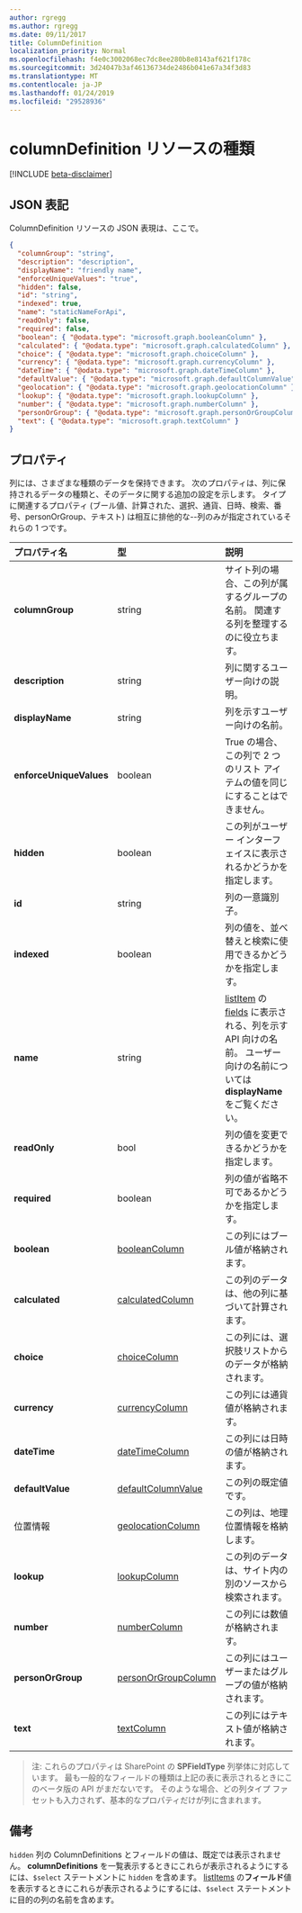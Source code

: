 ```yaml
---
author: rgregg
ms.author: rgregg
ms.date: 09/11/2017
title: ColumnDefinition
localization_priority: Normal
ms.openlocfilehash: f4e0c3002068ec7dc8ee280b8e8143af621f178c
ms.sourcegitcommit: 3d24047b3af46136734de2486b041e67a34f3d83
ms.translationtype: MT
ms.contentlocale: ja-JP
ms.lasthandoff: 01/24/2019
ms.locfileid: "29528936"
---
```

# <a name="columndefinition-resource-type"></a>columnDefinition リソースの種類

[!INCLUDE [beta-disclaimer](../../includes/beta-disclaimer.md)]

## <a name="json-representation"></a>JSON 表記

ColumnDefinition リソースの JSON 表現は、ここで。

<!--{
  "blockType": "resource",
  "optionalProperties": [],
  "keyProperty": "id",
  "baseType": "microsoft.graph.entity",
  "@odata.type": "microsoft.graph.columnDefinition"
}-->

```json
{
  "columnGroup": "string",
  "description": "description",
  "displayName": "friendly name",
  "enforceUniqueValues": "true",
  "hidden": false,
  "id": "string",
  "indexed": true,
  "name": "staticNameForApi",
  "readOnly": false,
  "required": false,
  "boolean": { "@odata.type": "microsoft.graph.booleanColumn" },
  "calculated": { "@odata.type": "microsoft.graph.calculatedColumn" },
  "choice": { "@odata.type": "microsoft.graph.choiceColumn" },
  "currency": { "@odata.type": "microsoft.graph.currencyColumn" },
  "dateTime": { "@odata.type": "microsoft.graph.dateTimeColumn" },
  "defaultValue": { "@odata.type": "microsoft.graph.defaultColumnValue" },
  "geolocation": { "@odata.type": "microsoft.graph.geolocationColumn" },
  "lookup": { "@odata.type": "microsoft.graph.lookupColumn" },
  "number": { "@odata.type": "microsoft.graph.numberColumn" },
  "personOrGroup": { "@odata.type": "microsoft.graph.personOrGroupColumn" },
  "text": { "@odata.type": "microsoft.graph.textColumn" }
}
```

## <a name="properties"></a>プロパティ

列には、さまざまな種類のデータを保持できます。
次のプロパティは、列に保持されるデータの種類と、そのデータに関する追加の設定を示します。
タイプに関連するプロパティ (ブール値、計算された、選択、通貨、日時、検索、番号、personOrGroup、テキスト) は相互に排他的な--列のみが指定されているそれらの 1 つです。

| プロパティ名           | 型    | 説明
|:------------------------|:--------|:-----------------------------------------
| **columnGroup**         | string  | サイト列の場合、この列が属するグループの名前。 関連する列を整理するのに役立ちます。
| **description**         | string  | 列に関するユーザー向けの説明。
| **displayName**         | string  | 列を示すユーザー向けの名前。
| **enforceUniqueValues** | boolean | True の場合、この列で 2 つのリスト アイテムの値を同じにすることはできません。
| **hidden**              | boolean | この列がユーザー インターフェイスに表示されるかどうかを指定します。
| **id**                  | string  | 列の一意識別子。
| **indexed**             | boolean | 列の値を、並べ替えと検索に使用できるかどうかを指定します。
| **name**                | string  | [listItem][] の [fields][] に表示される、列を示す API 向けの名前。 ユーザー向けの名前については **displayName** をご覧ください。
| **readOnly**            | bool    | 列の値を変更できるかどうかを指定します。
| **required**            | boolean | 列の値が省略不可であるかどうかを指定します。
| **boolean**       | [booleanColumn][]       | この列にはブール値が格納されます。
| **calculated**    | [calculatedColumn][]    | この列のデータは、他の列に基づいて計算されます。
| **choice**        | [choiceColumn][]        | この列には、選択肢リストからのデータが格納されます。
| **currency**      | [currencyColumn][]      | この列には通貨値が格納されます。
| **dateTime**      | [dateTimeColumn][]      | この列には日時の値が格納されます。
| **defaultValue**  | [defaultColumnValue][]  | この列の既定値です。
| 位置情報   | [geolocationColumn][]   | この列は、地理位置情報を格納します。
| **lookup**        | [lookupColumn][]        | この列のデータは、サイト内の別のソースから検索されます。
| **number**        | [numberColumn][]        | この列には数値が格納されます。
| **personOrGroup** | [personOrGroupColumn][] | この列にはユーザーまたはグループの値が格納されます。
| **text**          | [textColumn][]          | この列にはテキスト値が格納されます。

>注: これらのプロパティは SharePoint の **SPFieldType** 列挙体に対応しています。
最も一般的なフィールドの種類は上記の表に表示されるときにこのベータ版の API がまだないです。
そのような場合、どの列タイプ ファセットも入力されず、基本的なプロパティだけが列に含まれます。

## <a name="remarks"></a>備考

`hidden` 列の ColumnDefinitions とフィールドの値は、既定では表示されません。
**columnDefinitions** を一覧表示するときにこれらが表示されるようにするには、`$select` ステートメントに `hidden` を含めます。
[listItems][listItem] の**フィールド**値を表示するときにこれらが表示されるようにするには、`$select` ステートメントに目的の列の名前を含めます。

[booleanColumn]: booleancolumn.md
[calculatedColumn]: calculatedcolumn.md
[choiceColumn]: choicecolumn.md
[currencyColumn]: currencycolumn.md
[dateTimeColumn]: datetimecolumn.md
[defaultColumnValue]: defaultcolumnvalue.md
[geolocationColumn]: geolocationcolumn.md
[lookupColumn]: lookupcolumn.md
[numberColumn]: numbercolumn.md
[personOrGroupColumn]: personorgroupcolumn.md
[textColumn]: textcolumn.md
[fieldValueSet]: fieldvalueset.md
[fields]: fieldvalueset.md
[listItem]: listitem.md

[SPFieldType]: https://msdn.microsoft.com/library/microsoft.sharepoint.spfieldtype.aspx

<!--
{
  "type": "#page.annotation",
  "description": "",
  "keywords": "",
  "section": "documentation",
  "tocPath": "Resources/ColumnDefinition",
  "suppressions": [
    "Error: /api-reference/beta/resources/columndefinition.md:\r\n      Exception processing links.\r\n    System.ArgumentException: Link Definition was null. Link text: !INCLUDE [beta-disclaimer](../../includes/beta-disclaimer.md)\r\n      at ApiDoctor.Validation.DocFile.get_LinkDestinations()\r\n      at ApiDoctor.Validation.DocSet.ValidateLinks(Boolean includeWarnings, String[] relativePathForFiles, IssueLogger issues, Boolean requireFilenameCaseMatch, Boolean printOrphanedFiles)"
  ]
}
-->
